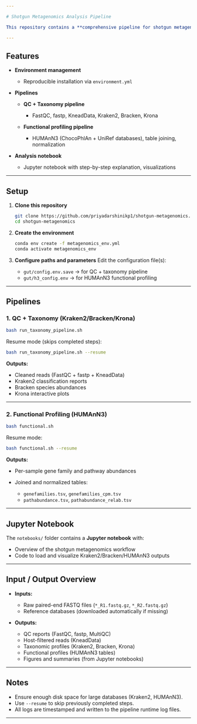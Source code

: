 ```yaml
---

# Shotgun Metagenomics Analysis Pipeline

This repository contains a **comprehensive pipeline for shotgun metagenomic analysis**, including quality control, taxonomic classification, functional profiling. sample used: SRR17531759

---
```


## Features

* **Environment management**

  * Reproducible installation via `environment.yml`

* **Pipelines**

  * **QC + Taxonomy pipeline**

    * FastQC, fastp, KneadData, Kraken2, Bracken, Krona
  * **Functional profiling pipeline**

    * HUMAnN3 (ChocoPhlAn + UniRef databases), table joining, normalization

* **Analysis notebook**

  * Jupyter notebook with step-by-step explanation, visualizations

---

## Setup

1. **Clone this repository**

   ```bash
   git clone https://github.com/priyadarshinikp1/shotgun-metagenomics.git
   cd shotgun-metagenomics
   ```

2. **Create the environment**

   ```bash
   conda env create -f metagenomics_env.yml
   conda activate metagenomics_env
   ```

3. **Configure paths and parameters**
   Edit the configuration file(s):

   * `gut/config.env.save` → for QC + taxonomy pipeline
   * `gut/h3_config.env` → for HUMAnN3 functional profiling

---

## Pipelines

### 1. QC + Taxonomy (Kraken2/Bracken/Krona)

```bash
bash run_taxonomy_pipeline.sh
```

Resume mode (skips completed steps):

```bash
bash run_taxonomy_pipeline.sh --resume
```

**Outputs:**

* Cleaned reads (FastQC + fastp + KneadData)
* Kraken2 classification reports
* Bracken species abundances
* Krona interactive plots

---

### 2. Functional Profiling (HUMAnN3)

```bash
bash functional.sh
```

Resume mode:

```bash
bash functional.sh --resume
```

**Outputs:**

* Per-sample gene family and pathway abundances
* Joined and normalized tables:

  * `genefamilies.tsv`, `genefamilies_cpm.tsv`
  * `pathabundance.tsv`, `pathabundance_relab.tsv`

---

## Jupyter Notebook

The `notebooks/` folder contains a **Jupyter notebook** with:

* Overview of the shotgun metagenomics workflow
* Code to load and visualize Kraken2/Bracken/HUMAnN3 outputs

---

## Input / Output Overview

* **Inputs:**

  * Raw paired-end FASTQ files (`*_R1.fastq.gz`, `*_R2.fastq.gz`)
  * Reference databases (downloaded automatically if missing)

* **Outputs:**

  * QC reports (FastQC, fastp, MultiQC)
  * Host-filtered reads (KneadData)
  * Taxonomic profiles (Kraken2, Bracken, Krona)
  * Functional profiles (HUMAnN3 tables)
  * Figures and summaries (from Jupyter notebooks)

---

## Notes

* Ensure enough disk space for large databases (Kraken2, HUMAnN3).
* Use `--resume` to skip previously completed steps.
* All logs are timestamped and written to the pipeline runtime log files.

---
